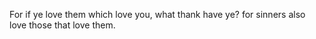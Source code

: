 For if ye love them which love you, what thank have ye? for sinners also love those that love them.
